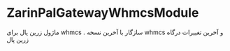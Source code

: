 # ZarinPalGatewayWhmcsModule
ماژول زرین پال برای whmcs . سازگار با آخرین نسخه whmcs و آخرین تغییرات درگاه زرین پال
